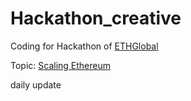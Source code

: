 # Hackathon_creative

Coding for Hackathon of [ETHGlobal](https://ethglobal.co/)

Topic: [Scaling Ethereum](https://scaling.ethglobal.co/)


daily update 
